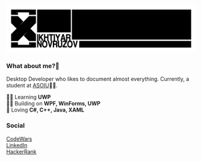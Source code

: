 ![Cover](https://github.com/1khtiyar/1khtiyar/blob/master/GitCover.png)
  
### What about me?👀  
  
Desktop Developer who likes to document almost everything. Currently, a student at [ASOIU](http://asoiu.edu.az/en)👨‍🎓.  
  
👨‍💻 Learning **UWP**  
👨‍🔧 Building on **WPF, WinForms, UWP**  
🦾 Loving **C#, C++, Java, XAML**  
  
### Social    
[CodeWars](https://www.codewars.com/users/1khtiyar)  
[LinkedIn](https://www.linkedin.com/in/ikhtiyar-novruzov/)  
[HackerRank](https://www.hackerrank.com/xnyton)  

